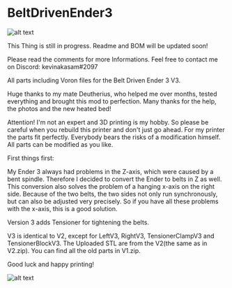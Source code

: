 # BeltDrivenEnder3
![alt text](https://github.com/kevinakasam/BeltDrivenEnder3/blob/main/BD_V3.jpg?raw=true)

This Thing is still in progress.
Readme and BOM will be updated soon!

Please read the comments for more Informations. Feel free to contact me on Discord: kevinakasam#2097

All parts including Voron files for the Belt Driven Ender 3 V3.


Huge thanks to my mate Deutherius, who helped me over months, tested everything and brought this mod to perfection. Many thanks for the help, the photos and the new heated bed!

Attention!
I'm not an expert and 3D printing is my hobby. So please be careful when you rebuild this printer and don't just go ahead. For my printer the parts fit perfectly.
Everybody bears the risks of a modification himself.
All parts can be modified as you like.

First things first:

My Ender 3 always had problems in the Z-axis, which were caused by a bent spindle. Therefore I decided to convert the Ender to belts in Z as well.
This conversion also solves the problem of a hanging x-axis on the right side. Because of the two belts, the two sides not only run synchronously, but can also be adjusted very precisely.
So if you have all these problems with the x-axis, this is a good solution.

Version 3 adds Tensioner for tightening the belts.

V3 is identical to V2, except for LeftV3, RightV3, TensionerClampV3 and TensionerBlockV3.
The Uploaded STL are from the V2(the same as in V2.zip). You can find all the old parts in V1.zip.

Good luck and happy printing!


![alt text](https://github.com/kevinakasam/BeltDrivenEnder3/blob/main/Pictures/IMG_3939.JPEG?raw=true)
